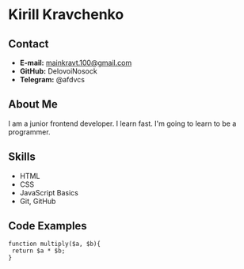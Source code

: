 # Kirill Kravchenko

## Contact
* **E-mail:** mainkravt.100@gmail.com
* **GitHub:** DelovoiNosock
* **Telegram:** @afdvcs

## About Me
   I am a junior frontend developer. I learn fast. I'm going to learn to be a programmer.
   
## Skills
* HTML
* CSS
* JavaScript Basics
* Git, GitHub

## Code Examples
```
function multiply($a, $b){
 return $a * $b;
}
```
